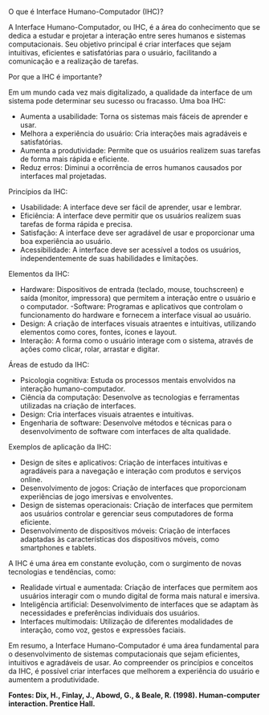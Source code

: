 O que é Interface Humano-Computador (IHC)?

A Interface Humano-Computador, ou IHC, é a área do conhecimento que se dedica a estudar e projetar a interação entre seres humanos e sistemas
computacionais. Seu objetivo principal é criar interfaces que sejam intuitivas, eficientes e satisfatórias para o usuário, facilitando a comunicação
e a realização de tarefas.

Por que a IHC é importante?

Em um mundo cada vez mais digitalizado, a qualidade da interface de um sistema pode determinar seu sucesso ou fracasso. Uma boa IHC:
- Aumenta a usabilidade: Torna os sistemas mais fáceis de aprender e usar.
- Melhora a experiência do usuário: Cria interações mais agradáveis e satisfatórias.
- Aumenta a produtividade: Permite que os usuários realizem suas tarefas de forma mais rápida e eficiente.
- Reduz erros: Diminui a ocorrência de erros humanos causados por interfaces mal projetadas.

Princípios da IHC:
- Usabilidade: A interface deve ser fácil de aprender, usar e lembrar.
- Eficiência: A interface deve permitir que os usuários realizem suas tarefas de forma rápida e precisa.
- Satisfação: A interface deve ser agradável de usar e proporcionar uma boa experiência ao usuário.
- Acessibilidade: A interface deve ser acessível a todos os usuários, independentemente de suas habilidades e limitações.

Elementos da IHC:
- Hardware: Dispositivos de entrada (teclado, mouse, touchscreen) e saída (monitor, impressora) que permitem a interação entre o usuário e o computador.
-Software: Programas e aplicativos que controlam o funcionamento do hardware e fornecem a interface visual ao usuário.
- Design: A criação de interfaces visuais atraentes e intuitivas, utilizando elementos como cores, fontes, ícones e layout.
- Interação: A forma como o usuário interage com o sistema, através de ações como clicar, rolar, arrastar e digitar.

Áreas de estudo da IHC:
- Psicologia cognitiva: Estuda os processos mentais envolvidos na interação humano-computador.
- Ciência da computação: Desenvolve as tecnologias e ferramentas utilizadas na criação de interfaces.
- Design: Cria interfaces visuais atraentes e intuitivas.
- Engenharia de software: Desenvolve métodos e técnicas para o desenvolvimento de software com interfaces de alta qualidade.

Exemplos de aplicação da IHC:
- Design de sites e aplicativos: Criação de interfaces intuitivas e agradáveis para a navegação e interação com produtos e serviços online.
- Desenvolvimento de jogos: Criação de interfaces que proporcionam experiências de jogo imersivas e envolventes.
- Design de sistemas operacionais: Criação de interfaces que permitem aos usuários controlar e gerenciar seus computadores de forma eficiente.
- Desenvolvimento de dispositivos móveis: Criação de interfaces adaptadas às características dos dispositivos móveis, como smartphones e tablets.

A IHC é uma área em constante evolução, com o surgimento de novas tecnologias e tendências, como:

- Realidade virtual e aumentada: Criação de interfaces que permitem aos usuários interagir com o mundo digital de forma mais natural e imersiva.
- Inteligência artificial: Desenvolvimento de interfaces que se adaptam às necessidades e preferências individuais dos usuários.
- Interfaces multimodais: Utilização de diferentes modalidades de interação, como voz, gestos e expressões faciais.

Em resumo, a Interface Humano-Computador é uma área fundamental para o desenvolvimento de sistemas computacionais que sejam eficientes, intuitivos e
agradáveis de usar. Ao compreender os princípios e conceitos da IHC, é possível criar interfaces que melhorem a experiência do usuário e aumentem a
produtividade.

**Fontes: Dix, H., Finlay, J., Abowd, G., & Beale, R. (1998). Human-computer interaction. Prentice Hall.**
